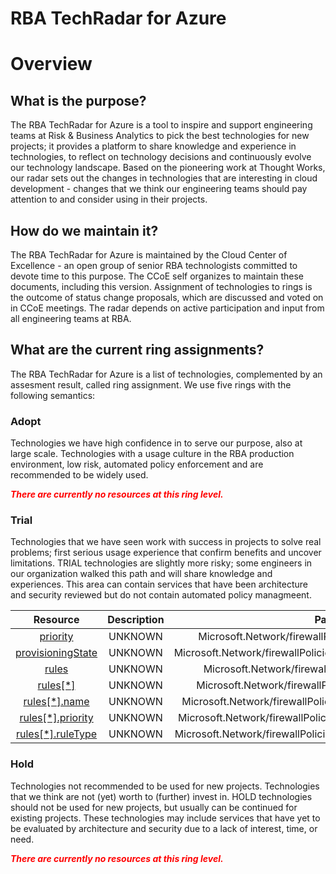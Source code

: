 
RBA TechRadar for Azure
=======================

# Overview

## What is the purpose?


The RBA TechRadar for Azure is a tool to inspire and support engineering teams at Risk & Business Analytics to pick the best technologies for new projects; it provides a platform to share knowledge and experience in technologies, to reflect on technology decisions and continuously evolve our technology landscape.  Based on the pioneering work at Thought Works, our radar sets out the changes in technologies that are interesting in cloud development - changes that we think our engineering teams should pay attention to and consider using in their projects.
## How do we maintain it?


The RBA TechRadar for Azure is maintained by the Cloud Center of Excellence - an open group of senior RBA technologists committed to devote time to this purpose.  The CCoE self organizes to maintain these documents, including this version.  Assignment of technologies to rings is the outcome of status change proposals, which are discussed and voted on in CCoE meetings.  The radar depends on active participation and input from all engineering teams at RBA.
## What are the current ring assignments?


The RBA TechRadar for Azure is a list of technologies, complemented by an assesment result, called ring assignment.  We use five rings with the following semantics:
### Adopt


Technologies we have high confidence in to serve our purpose, also at large scale.  Technologies with a usage culture in the RBA production environment, low risk, automated policy enforcement and are recommended to be widely used.  
  
***<font color="red"> There are currently no resources at this ring level. </font>***
### Trial


Technologies that we have seen work with success in projects to solve real problems;  first serious usage experience that confirm benefits and uncover limitations.  TRIAL technologies are slightly more risky; some engineers in our organization walked this path and will share knowledge and experiences.  This area can contain services that have been architecture and security reviewed but do not contain automated policy managmeent.  

|Resource|Description|Path|Status|
| :---: | :---: | :---: | :---: |
|[priority](https://github.com/openrba/python-azure-techradar/blob/master/Microsoft.Network/firewallPolicies/ruleGroups/priority/README.md)|UNKNOWN|Microsoft.Network/firewallPolicies/ruleGroups/priority|TRIAL|
|[provisioningState](https://github.com/openrba/python-azure-techradar/blob/master/Microsoft.Network/firewallPolicies/ruleGroups/provisioningState/README.md)|UNKNOWN|Microsoft.Network/firewallPolicies/ruleGroups/provisioningState|TRIAL|
|[rules](https://github.com/openrba/python-azure-techradar/blob/master/Microsoft.Network/firewallPolicies/ruleGroups/rules/README.md)|UNKNOWN|Microsoft.Network/firewallPolicies/ruleGroups/rules|TRIAL|
|[rules[*]](https://github.com/openrba/python-azure-techradar/blob/master/Microsoft.Network/firewallPolicies/ruleGroups/rules[*]/README.md)|UNKNOWN|Microsoft.Network/firewallPolicies/ruleGroups/rules[*]|TRIAL|
|[rules[*].name](https://github.com/openrba/python-azure-techradar/blob/master/Microsoft.Network/firewallPolicies/ruleGroups/rules[*].name/README.md)|UNKNOWN|Microsoft.Network/firewallPolicies/ruleGroups/rules[*].name|TRIAL|
|[rules[*].priority](https://github.com/openrba/python-azure-techradar/blob/master/Microsoft.Network/firewallPolicies/ruleGroups/rules[*].priority/README.md)|UNKNOWN|Microsoft.Network/firewallPolicies/ruleGroups/rules[*].priority|TRIAL|
|[rules[*].ruleType](https://github.com/openrba/python-azure-techradar/blob/master/Microsoft.Network/firewallPolicies/ruleGroups/rules[*].ruleType/README.md)|UNKNOWN|Microsoft.Network/firewallPolicies/ruleGroups/rules[*].ruleType|TRIAL|

### Hold


Technologies not recommended to be used for new projects. Technologies that we think are not (yet) worth to (further) invest in.  HOLD technologies should not be used for new projects, but usually can be continued for existing projects.  These technologies may include services that have yet to be evaluated by architecture and security due to a lack of interest, time, or need.  
  
***<font color="red"> There are currently no resources at this ring level. </font>***